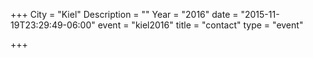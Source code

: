 +++
City = "Kiel"
Description = ""
Year = "2016"
date = "2015-11-19T23:29:49-06:00"
event = "kiel2016"
title = "contact"
type = "event"

+++
